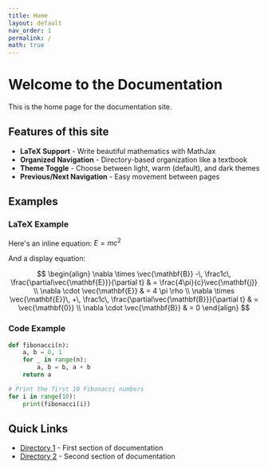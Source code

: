 ```yaml
---
title: Home
layout: default
nav_order: 1
permalink: /
math: true
---
```


# Welcome to the Documentation

This is the home page for the documentation site.

## Features of this site

* **LaTeX Support** - Write beautiful mathematics with MathJax
* **Organized Navigation** - Directory-based organization like a textbook
* **Theme Toggle** - Choose between light, warm (default), and dark themes
* **Previous/Next Navigation** - Easy movement between pages

## Examples

### LaTeX Example

Here's an inline equation: $E = mc^2$

And a display equation:

$$
\begin{align}
\nabla \times \vec{\mathbf{B}} -\, \frac1c\, \frac{\partial\vec{\mathbf{E}}}{\partial t} & = \frac{4\pi}{c}\vec{\mathbf{j}} \\
\nabla \cdot \vec{\mathbf{E}} & = 4 \pi \rho \\
\nabla \times \vec{\mathbf{E}}\, +\, \frac1c\, \frac{\partial\vec{\mathbf{B}}}{\partial t} & = \vec{\mathbf{0}} \\
\nabla \cdot \vec{\mathbf{B}} & = 0
\end{align}
$$

### Code Example

```python
def fibonacci(n):
    a, b = 0, 1
    for _ in range(n):
        a, b = b, a + b
    return a

# Print the first 10 Fibonacci numbers
for i in range(10):
    print(fibonacci(i))
```

## Quick Links

* [Directory 1](dir1/) - First section of documentation
* [Directory 2](dir2/) - Second section of documentation
